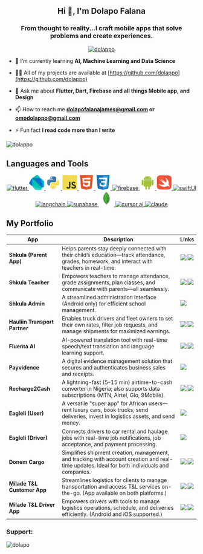 <h2 align="center">Hi 👋, I'm Dolapo Falana</h2>
<h3 align="center">From thought to reality...I craft mobile apps that solve problems and create experiences.</h3>

<p align="center"> <a href="https://twitter.com/dolappo" target="blank"><img src="https://img.shields.io/twitter/follow/dolappo?logo=twitter&style=for-the-badge" alt="dolappo" /></a> </p>



- 🌱 I’m currently learning **AI, Machine Learning and Data Science**

- 👨‍💻 All of my projects are available at [https://github.com/dolappo](https://github.com/dolappo)

- 💬 Ask me about **Flutter, Dart, Firebase and all things Mobile app, and Design**

- 📫 How to reach me **dolapofalanajames@gmail.com or omodolappo@gmail.com**

- ⚡ Fun fact **I read code more than I write**


<p><img align="center" src="https://github-readme-streak-stats.herokuapp.com/?user=dolappo&" alt="dolappo" /></p>

## Languages and Tools
<p align="center"> 
  <a href="https://flutter.dev" target="_blank" rel="noreferrer"> 
    <img src="https://www.vectorlogo.zone/logos/flutterio/flutterio-icon.svg" alt="flutter" width="40" height="40"/> 
  </a>
  <a href="https://dart.dev" target="_blank" rel="noreferrer"> 
    <img src="https://raw.githubusercontent.com/devicons/devicon/master/icons/dart/dart-original.svg" alt="dart" width="40" height="40"/> 
  </a>
  <a href="https://www.python.org" target="_blank" rel="noreferrer"> 
    <img src="https://raw.githubusercontent.com/devicons/devicon/master/icons/python/python-original.svg" alt="python" width="40" height="40"/> 
  </a> 
  <a href="https://developer.mozilla.org/en-US/docs/Web/JavaScript" target="_blank" rel="noreferrer"> 
    <img src="https://raw.githubusercontent.com/devicons/devicon/master/icons/javascript/javascript-original.svg" alt="javascript" width="40" height="40"/> 
  </a> 
  <a href="https://www.w3.org/html/" target="_blank" rel="noreferrer"> 
    <img src="https://raw.githubusercontent.com/devicons/devicon/master/icons/html5/html5-original.svg" alt="html5" width="40" height="40"/> 
  </a> 
  <a href="https://www.w3schools.com/css/" target="_blank" rel="noreferrer"> 
    <img src="https://raw.githubusercontent.com/devicons/devicon/master/icons/css3/css3-original.svg" alt="css3" width="40" height="40"/> 
  </a> 
  <a href="https://firebase.google.com/" target="_blank" rel="noreferrer"> 
    <img src="https://www.vectorlogo.zone/logos/firebase/firebase-icon.svg" alt="firebase" width="40" height="40"/> 
  </a> 

  <a href="https://developer.android.com" target="_blank" rel="noreferrer"> 
    <img src="https://raw.githubusercontent.com/devicons/devicon/master/icons/android/android-original.svg" alt="android" width="40" height="40"/> 
  </a>
  <a href="https://developer.apple.com/swift/" target="_blank" rel="noreferrer"> 
    <img src="https://raw.githubusercontent.com/devicons/devicon/master/icons/swift/swift-original.svg" alt="swift" width="40" height="40"/> 
  </a>
  <a href="https://developer.apple.com/xcode/swiftui/" target="_blank" rel="noreferrer"> 
    <img src="https://upload.wikimedia.org/wikipedia/commons/1/1b/SwiftUI_Logo.svg" alt="swiftUI" width="40" height="40"/> 
  </a>
  <a href="https://www.langchain.com/" target="_blank" rel="noreferrer"> 
    <img src="https://raw.githubusercontent.com/langchain-ai/langchain/master/docs/static/img/logo.png" alt="langchain" width="40" height="40"/> 
  </a>
  <a href="https://supabase.com/" target="_blank" rel="noreferrer"> 
    <img src="https://raw.githubusercontent.com/supabase/supabase/master/web/static/supabase-logo-icon.png" alt="supabase" width="40" height="40"/> 
  </a>
  <a href="https://www.mongodb.com/" target="_blank" rel="noreferrer"> 
    <img src="https://raw.githubusercontent.com/devicons/devicon/master/icons/mongodb/mongodb-original.svg" alt="mongodb" width="40" height="40"/> 
  </a>
  <a href="https://cursor.sh/" target="_blank" rel="noreferrer"> 
    <img src="https://avatars.githubusercontent.com/u/14985020?s=200&v=4" alt="cursor ai" width="40" height="40"/> 
  </a>
  <a href="https://claude.ai/" target="_blank" rel="noreferrer"> 
    <img src="https://upload.wikimedia.org/wikipedia/commons/thumb/6/69/Anthropic_logo.svg/512px-Anthropic_logo.svg.png" alt="claude" width="40" height="40"/> 
  </a>
</p>



##  My Portfolio

| App | Description | Links |
|-----|-------------|-------|
| **Shkula (Parent App)** | Helps parents stay deeply connected with their child’s education—track attendance, grades, homework, and interact with teachers in real-time. | <a href="https://play.google.com/store/apps/details?id=com.shkula.shkula" target="_blank"><img src="https://upload.wikimedia.org/wikipedia/commons/7/78/Google_Play_Store_badge_EN.svg" height="40"/></a> <a href="https://apps.apple.com/in/app/shkula/id6711335915?uo=2" target="_blank"><img src="https://developer.apple.com/assets/elements/badges/download-on-the-app-store.svg" height="40"/></a> |
| **Shkula Teacher** | Empowers teachers to manage attendance, grade assignments, plan classes, and communicate with parents—all seamlessly.  | <a href="https://play.google.com/store/apps/details?id=org.foresightridge.shkula_teacher" target="_blank"><img src="https://upload.wikimedia.org/wikipedia/commons/7/78/Google_Play_Store_badge_EN.svg" height="40"/></a> <a href="https://apps.apple.com/us/app/shkula-teacher/id6714457883?l=en" target="_blank"><img src="https://developer.apple.com/assets/elements/badges/download-on-the-app-store.svg" height="40"/></a> |
| **Shkula Admin** | A streamlined administration interface (Android only) for efficient school management. | <a href="https://play.google.com/store/apps/details?id=org.foresightridge.shkula_admin" target="_blank"><img src="https://upload.wikimedia.org/wikipedia/commons/7/78/Google_Play_Store_badge_EN.svg" height="40"/></a> |
| **Hauliin Transport Partner** | Enables truck drivers and fleet owners to set their own rates, filter job requests, and manage shipments for maximized earnings. | <a href="https://play.google.com/store/apps/details?id=com.haulin.transporter" target="_blank"><img src="https://upload.wikimedia.org/wikipedia/commons/7/78/Google_Play_Store_badge_EN.svg" height="40"/></a> <a href="https://apps.apple.com/us/app/hauliin-transport-partner/id6670445998" target="_blank"><img src="https://developer.apple.com/assets/elements/badges/download-on-the-app-store.svg" height="40"/></a> |
| **Fluenta AI** | AI-powered translation tool with real-time speech/text translation and language learning support. | <a href="https://play.google.com/store/apps/details?id=com.fluenta.ai2&pcampaignid=web_share" target="_blank"><img src="https://upload.wikimedia.org/wikipedia/commons/7/78/Google_Play_Store_badge_EN.svg" height="40"/></a> <a href="https://apps.apple.com/gb/app/fluenta-ai/id6746554178" target="_blank"><img src="https://developer.apple.com/assets/elements/badges/download-on-the-app-store.svg" height="40"/></a> |
| **Payvidence** | A digital evidence management solution that secures and authenticates business sales and receipts. | <a href="https://play.google.com/store/apps/details?id=com.payvidence&pcampaignid=web_share" target="_blank"><img src="https://upload.wikimedia.org/wikipedia/commons/7/78/Google_Play_Store_badge_EN.svg" height="40"/></a> |
| **Recharge2Cash** | A lightning-fast (5–15 min) airtime-to-cash converter in Nigeria; also supports data subscriptions (MTN, Airtel, Glo, 9Mobile).| <a href="https://play.google.com/store/search?q=recharge2cash&c=apps" target="_blank"><img src="https://upload.wikimedia.org/wikipedia/commons/7/78/Google_Play_Store_badge_EN.svg" height="40"/></a> <a href="https://apps.apple.com/ng/app/recharge2cash/id1616319421" target="_blank"><img src="https://developer.apple.com/assets/elements/badges/download-on-the-app-store.svg" height="40"/></a> |
| **Eagleli (User)** | A versatile "super app" for African users—rent luxury cars, book trucks, send deliveries, invest in logistics assets, and send money. | <a href="https://play.google.com/store/apps/details?id=com.eagleli.eaglei&hl=en" target="_blank"><img src="https://upload.wikimedia.org/wikipedia/commons/7/78/Google_Play_Store_badge_EN.svg" height="40"/></a> |
| **Eagleli (Driver)** | Connects drivers to car rental and haulage jobs with real-time job notifications, job acceptance, and payment processing.  | <a href="https://play.google.com/store/apps/details?id=com.eagleli.driver&hl=en" target="_blank"><img src="https://upload.wikimedia.org/wikipedia/commons/7/78/Google_Play_Store_badge_EN.svg" height="40"/></a> |
| **Donem Cargo** | Simplifies shipment creation, management, and tracking with account creation and real-time updates. Ideal for both individuals and companies. | <a href="https://play.google.com/store/apps/details?id=com.donemcargo.donemcargo&hl=en" target="_blank"><img src="https://upload.wikimedia.org/wikipedia/commons/7/78/Google_Play_Store_badge_EN.svg" height="40"/></a> <a href="https://apps.apple.com/us/app/donem-cargo/id6504837749" target="_blank"><img src="https://developer.apple.com/assets/elements/badges/download-on-the-app-store.svg" height="40"/></a> |
| **Milade T&L Customer App** | Streamlines logistics for clients to manage transportation and access T&L services on-the-go. (App available on both platforms.) | <a href="https://play.google.com/store/apps/details?id=com.miladegroup.milade_tl&hl=en" target="_blank"><img src="https://upload.wikimedia.org/wikipedia/commons/7/78/Google_Play_Store_badge_EN.svg" height="40"/></a> <a href="https://apps.apple.com/us/app/milade-tl/id1610928962" target="_blank"><img src="https://developer.apple.com/assets/elements/badges/download-on-the-app-store.svg" height="40"/></a> |
| **Milade T&L Driver App** | Empowers drivers with tools to manage logistics operations, schedule, and deliveries efficiently. (Android and iOS supported.) | <a href="https://play.google.com/store/apps/details?id=com.miladegroup.milade_tl_driver" target="_blank"><img src="https://upload.wikimedia.org/wikipedia/commons/7/78/Google_Play_Store_badge_EN.svg" height="40"/></a> <a href="https://apps.apple.com/us/app/milade-tl-driver/id1610929532" target="_blank"><img src="https://developer.apple.com/assets/elements/badges/download-on-the-app-store.svg" height="40"/></a> |


<h3 align="left">Support:</h3>
<p><a href="https://www.buymeacoffee.com/dolappo"> <img align="left" src="https://cdn.buymeacoffee.com/buttons/v2/default-yellow.png" height="50" width="210" alt="dolapo" /></a></p>
